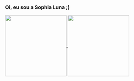 ### Oi, eu sou a Sophia Luna ;) 

<a href="https://github.com/sophia-luna/github-readme-stats">
  <img height=200 align="center" src="https://github-readme-stats.vercel.app/api?username=sophia-luna&show_icons=true&show=reviews&theme=merko" />
</a>
<a href="https://github.com/sophia-luna/convoychat">
  <img height=200 align="center" src="https://github-readme-stats.vercel.app/api/top-langs?username=sophia-luna&layout=compact&langs_count=8&card_width=320&theme=merko" />
</a>


